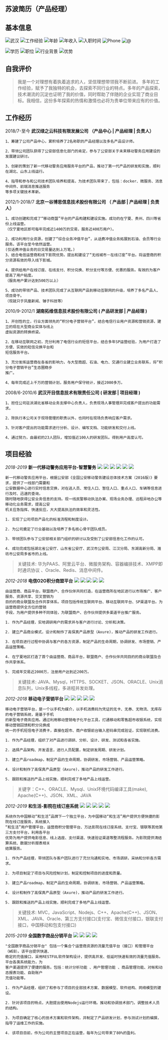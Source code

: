 ## 苏波简历（产品经理）

## 基本信息
![武汉](https://img.shields.io/badge/现住址-武汉-yellow) 
![工作经验](https://img.shields.io/badge/工作经验-11-blue)
![年龄](https://img.shields.io/badge/年龄-36岁-green)
![年收入](https://img.shields.io/badge/年收入-20万-blue)
![入职时间](http://img.shields.io/badge/入职时间-一周内-yellow)
![Phone](http://img.shields.io/badge/phone-18627866090-green)
![@](http://img.shields.io/badge/email-18627866090@163.com-green)

![学历](http://img.shields.io/badge/中南财经政法大学-本科-blue)
![职位](http://img.shields.io/badge/职位-产品经理-green)
![行业背景](http://img.shields.io/badge/行业背景-计算机软件|政府行业|电信|互联网|电子商务-blue)
![优势](http://img.shields.io/badge/优势-技术背景|多领域专家|沟通能力-blue)


## 自我评价
> 我是一个对理想有着执着追求的人，坚信理想带领我不断前进。
多年的工作经验，赋予了我独特的机会，去探索不同行业的特点。多年的产品探索，技术潮流的沉淀也证明了我的价值，同时帮助了伴随的企业实现了商业目标。我相信，这份多年探索的热情和激情也必将为贵单位带来应有的价值。

## 工作经历

2018/7-至今  **武汉绿之云科技有限发展公司 （产品中心 | 产品经理 | 负责人）**
```
1、筹建了公司产品中心，累积培养了2名称职的产品经理以及多名产品设计师。

2、带领公司团队获得了公安部信息化部门的肯定，参与了公安部关于未来移动警务应用建设的发展建议研讨。 

3、创新的策划了新一代移动警务应用服务平台的产品，推动了第一代产品的研发和实施，顺利在湖北、山东上线运行。 

4、指导和参与和公司技术团队培养和提高，为技术团队带来了，包括：docker、微服务、消息中间件、前端消息推送服务
等多项关键技术革新。

```

2012/1-2018/7  **北京一谷博思信息技术股份有限公司 （ 产品部 | 产品经理 | 负责人）**
```
1、成功创建和完成了“移动商盟”平台的产品构建和建设实施。成功的在宁夏、贵州、四川等省份上线运营。
（仅宁夏地区即可每年完成近1400万的交易，服务近400万用户）。

2、成功利用行业资源，创建了“综合业务冲值平台”，从话费冲值业务拓展到石油、会员等行业服务。该平台至今依然运营。
(仅话费冲值业务的日交易量达到上万笔。)
3、结合电信运营商和线下影院优势。提出和建设了“无线城市－在线订座”平台。将运营商的积分资源有效的导入线下影城。

4、提供给用户在线订座、在线支付、积分兑换、积分支付等方便、优惠的服务。有效的为客户提高了用户粘度。
（服务用户累计达到500万以上）

5、成功的带领产品、技术团队完成了从互联网产品到移动互联网的升级，培养了多名产品人、项目骨干。
（现就只于凤凰新闻、锤子科技等）
```

2010/9-2012/1  **湖南拓维信息技术股份有限公司 ( 产品研发部 | 产品经理 )**
```
1、开创性的立，行业方面领先的“积分电子营销平台”，结合电信行业用户资源和营销资源，建立的现在大型商业实体与线上
虚拟资源的转换桥梁。

2、在移动互联网之初，充分利用了电信行业的短信平台，结合多年SP运营经验，为用户打造了方便、实效的短信兑换平台和
短信服务平台。

3、充分发挥运营商在各省的影响力，与大型商超、石油、电力、交通行业建立业务联系，将“积分电子营销平台”生态圈稳步
推广。

4、每年完成近上千万的营销计划，服务用户保守统计，接近2000多万。
```

2008/6-2010/6 **武汉开目信息技术有限责任公司 ( 研发部 | 项目经理 )**
```
1、担任公司驻派湖北省移动业务支撑中心负责人，负责现场人事管理并完成客户提出的功能需求。

2、除执行本公司关于现场管理的职责以外，也同时在现场负责响应客户需求。

3、针对客户提出的功能需求进行分析、设计、编写文档、功能研发和交付上线。

4、通过努力，由最初的23人团队，增加值近100人的研发团队。得到用户高度认可。
```
## 项目经验
*2018-2019* **新一代移动警务应用平台-智慧警务**  ![](https://img.shields.io/badge/产品类型-平台类型-blue) ![](https://img.shields.io/badge/行业-公安-green) ![](https://img.shields.io/badge/-行业领先-yellow) ![](https://img.shields.io/badge/-多地上线-green) ![](https://img.shields.io/badge/-APP-green) ![](https://img.shields.io/badge/-New-red) 
```
新一代移动警务应用平台，根据公安部《全国公安移动警务建设总体技术方案（2016版）》要求，提供了一线部门需要和
公安数据中心进行实时信息交换，对在逃人员、常住人口、暂住人口、重点人口、车辆等信息进行及时、迅速的查询，
随时随地获得公安业务信息的支持。现一线民警移动执法办案、现场业务办理、远程异地办公等移动化业务需求，提高公安
机关应急指挥、快速反应，大大提高执法的效率和灵活性。

1. 实现了公司项目产品化的标准流程和制度设计。

2. 为公司奠定了行业基础以及培养了多名核心骨干团队成员。

3. 带领团队参与了公安部相关部门组织的研讨以及受到了公安部信息化工作的认可。

4. 成功完成包括湖北省公安厅、山东省公安厅、武汉市公安局、江汉分局、东湖高新分局、潍坊市公安局多省市的上线。
```
> 关键技术: 华为PAAS、阿里云平台、微服务架构、容器编排技术、XMPP即时通讯协议 、Oracle、Redis、消息中间件。


*2012-2018* **电信O2O积分商盟平台**  ![](https://img.shields.io/badge/产品类型-平台类型-blue) ![](https://img.shields.io/badge/行业-电信-green) ![](https://img.shields.io/badge/-O2O-green) ![](https://img.shields.io/badge/-商业联盟-yellow)  ![](https://img.shields.io/badge/-APP-green) 

```
由运营商、商品平台，联盟商户、合作伙伴共同打造，在运营商所在地区进行以市场推广、客户服务、资源共享、交叉营销为
目的的商业联盟及合作共享体系。项目包括传统互联网平台、移动互联网平台、SP渠道平台。为运营商提供全方位的营销
手段，为用户提供多种不同体验，为联盟商户、合作伙伴提供多渠道平台推广服务。

1. 作为产品经理，实地调研用户的需求并与客户进行讨论、分析和决策。

2. 建立产品商业模式，设计和制作了高保真产品原型（Axure)，推动产品的研发工作进行。

3. 在项目进行过程中协调与客户的各方资源，制定产品的生命周期，协调研发、市场营销、产品运营策略。

4. 在宁夏地区打造了首个由运营商、商品平台，联盟商户、合作伙伴共同目的的商业联盟及合作共享体系。

5. 完成年交易近2000万，注册用户达到近200万。
```
>关键技术: JAVA、Mysql，HTTPS、SOCKET、JSON、ORACLE、Unix消息队列，Unix多线程，多进程并发处理。

*2012-2018* **移动电子营销平台**  ![](https://img.shields.io/badge/产品类型-平台类型-blue) ![](https://img.shields.io/badge/行业-电信-green) ![](https://img.shields.io/badge/-O2O-green) ![](https://img.shields.io/badge/-零售线下支付-yellowred)  ![](https://img.shields.io/badge/-SMS-green) 

```
移动电子营销平台，是一个以手机为媒介，以手机消费码为凭证的无卡、无券、无物流、无库存的电子营销系统，是基于手机
的新型电子商务应用。通过利用移动营销电子化平台工具，打通移动和零售超市收银系统，实现移动营销回馈和积分兑换成	
统一的手机短信电子消费卡，直接在超市、商户收银前台输入密码串完成验证，实现联机消费。
 
1. 作为产品经理，组织了对产品进行调研、分析、设计、研发、测试和各省实施。

2. 选择产品架构、开发语言，进行人员配置，制定研发周期、研发计划。

3. 建立产品roadmap，制定产品的生命周期，协调研发、市场营销、产品运营策略。

4. 设计和制作了高保真产品原型（Axure)，推动产品的研发工作进行。

5. 跟踪和推送的产品上线实施，顺利完成了多地产品上线运营。
```
>关键字：C++、ORACLE、Mysql、Unix环境代码编译工具(make), Apache(C++)、JSON、XML、JAVA

*2012-2019* **和生活-影院在线订座系统**  ![](https://img.shields.io/badge/产品类型-平台类型-blue) ![](https://img.shields.io/badge/行业-电信-green) ![](https://img.shields.io/badge/-O2O-green) ![](https://img.shields.io/badge/-在线支付-yellowred) ![](https://img.shields.io/badge/-APP-green) 
```
系统作为中国移动“和生活”品牌下一个独立平台，为中国移动“和生活”用户提供方便快捷的影院在线订座服务，系统接入
“和生活”用户管理平台，运营商积分管理平台、万达影院在线订座系统、支付宝、银联等其他第三方支付平台，利用各平台
优势为用户提供电影信息、线上选座、支付渠道、快速验证渠道等整流程服务。为影院提供清结算系统、数据分析报表相关
结算服务。

1. 作为产品经理，带领团队与客户团队进行了充分沟通和实地、市场调研，采纳和分析各方需求。

2. 为项目制定了项目与风险控制计划，制定和控制项目的进度和质量。

3. 建立产品roadmap，制定产品的生命周期，协调研发、市场营销、产品运营策略。

4. 设计和制作了高保真产品原型（Axure)，推动产品的研发工作进行。

5. 跟踪和推送的产品上线实施，顺利完成了多地产品上线运营。

```
>关键技术: MVC，JavaScript、Nodejs、C++、Apache(C++)、JSON、XML、JAVA、Oracle、第三方支付接口(支付宝、微信支付接口，银联支付接口，中国移动和包支付接口)

*2015-2019* **全国数字商品分销平台**  ![](https://img.shields.io/badge/产品类型-平台类型-blue) ![](https://img.shields.io/badge/行业-电信-green) ![](https://img.shields.io/badge/-B2B-green) ![](https://img.shields.io/badge/-在线支付-yellowred)  
```
"全国数字商品分销平台" 包括一个集合个运营商资源的流量充值平台（接口）和管理平台（WEB）。该平台提供快速、
稳定的充值接口，采用RESTFUL软件架构设计，提供高并发、低延时快速有效的流量充值服务。平台各类系统能力，为
客户渠道提供了便捷的服务。包括：统计分析功能 、用户管理功能 、商品管理功能、对帐和动态报表功能、自助账户
充值功能等。

1. 作为产品经理，组织了和参与了项目的全部技术方案、数据模型、软件结构、网络模型的建设。

2. 针对该项目的特点，大胆提出使用Nodejs运行环境。推动和协调技术部门，调整技术人员的结构。

3. 为项目确定了核心的技术方案和软件架构，并制定了产品研发计划，参与测试计划的编撰，指导了运维工作的实施。

4. 该项目目前，作为公司的主营项目正在运营，每年为公司带来了80%的盈利。
```


